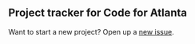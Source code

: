 ## Project tracker for Code for Atlanta ##

Want to start a new project? Open up a [new issue](https://github.com/codeforatlanta/projects/issues/new?assignees=&labels=help+wanted&template=new-project.md&title=).
